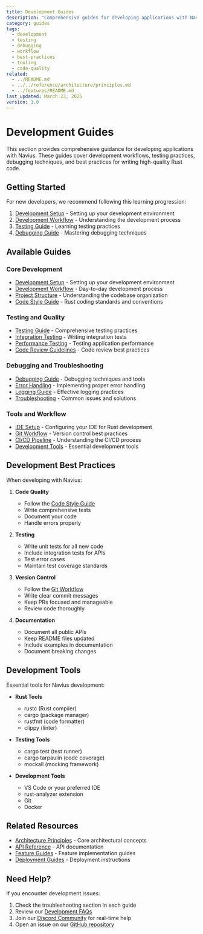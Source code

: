 ```yaml
---
title: Development Guides
description: "Comprehensive guides for developing applications with Navius, including development workflow, testing practices, and debugging techniques"
category: guides
tags:
  - development
  - testing
  - debugging
  - workflow
  - best-practices
  - tooling
  - code-quality
related:
  - ../README.md
  - ../../reference/architecture/principles.md
  - ../features/README.md
last_updated: March 23, 2025
version: 1.0
---
```


# Development Guides

This section provides comprehensive guidance for developing applications with Navius. These guides cover development workflows, testing practices, debugging techniques, and best practices for writing high-quality Rust code.

## Getting Started

For new developers, we recommend following this learning progression:

1. [Development Setup](development-setup.md) - Setting up your development environment
2. [Development Workflow](development-workflow.md) - Understanding the development process
3. [Testing Guide](testing-guide.md) - Learning testing practices
4. [Debugging Guide](debugging-guide.md) - Mastering debugging techniques

## Available Guides

### Core Development
- [Development Setup](development-setup.md) - Setting up your development environment
- [Development Workflow](development-workflow.md) - Day-to-day development process
- [Project Structure](project-structure.md) - Understanding the codebase organization
- [Code Style Guide](code-style-guide.md) - Rust coding standards and conventions

### Testing and Quality
- [Testing Guide](testing-guide.md) - Comprehensive testing practices
- [Integration Testing](integration-testing.md) - Writing integration tests
- [Performance Testing](performance-testing.md) - Testing application performance
- [Code Review Guidelines](code-review-guidelines.md) - Code review best practices

### Debugging and Troubleshooting
- [Debugging Guide](debugging-guide.md) - Debugging techniques and tools
- [Error Handling](error-handling.md) - Implementing proper error handling
- [Logging Guide](logging-guide.md) - Effective logging practices
- [Troubleshooting](troubleshooting.md) - Common issues and solutions

### Tools and Workflow
- [IDE Setup](ide-setup.md) - Configuring your IDE for Rust development
- [Git Workflow](git-workflow.md) - Version control best practices
- [CI/CD Pipeline](ci-cd-pipeline.md) - Understanding the CI/CD process
- [Development Tools](development-tools.md) - Essential development tools

## Development Best Practices

When developing with Navius:

1. **Code Quality**
   - Follow the [Code Style Guide](code-style-guide.md)
   - Write comprehensive tests
   - Document your code
   - Handle errors properly

2. **Testing**
   - Write unit tests for all new code
   - Include integration tests for APIs
   - Test error cases
   - Maintain test coverage standards

3. **Version Control**
   - Follow the [Git Workflow](git-workflow.md)
   - Write clear commit messages
   - Keep PRs focused and manageable
   - Review code thoroughly

4. **Documentation**
   - Document all public APIs
   - Keep README files updated
   - Include examples in documentation
   - Document breaking changes

## Development Tools

Essential tools for Navius development:

- **Rust Tools**
  - rustc (Rust compiler)
  - cargo (package manager)
  - rustfmt (code formatter)
  - clippy (linter)

- **Testing Tools**
  - cargo test (test runner)
  - cargo tarpaulin (code coverage)
  - mockall (mocking framework)

- **Development Tools**
  - VS Code or your preferred IDE
  - rust-analyzer extension
  - Git
  - Docker

## Related Resources

- [Architecture Principles](../../reference/architecture/principles.md) - Core architectural concepts
- [API Reference](../../reference/api/README.md) - API documentation
- [Feature Guides](../features/README.md) - Feature implementation guides
- [Deployment Guides](../deployment/README.md) - Deployment instructions

## Need Help?

If you encounter development issues:

1. Check the troubleshooting section in each guide
2. Review our [Development FAQs](../../reference/troubleshooting/development-faqs.md)
3. Join our [Discord Community](https://discord.gg/navius) for real-time help
4. Open an issue on our [GitHub repository](https://github.com/navius/navius) 